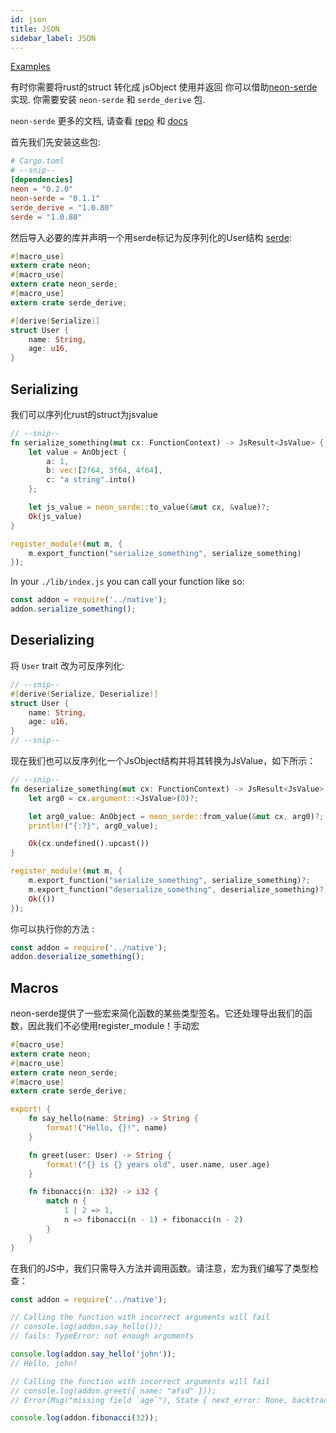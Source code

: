 ```yaml
---
id: json
title: JSON
sidebar_label: JSON
---
```


[Examples](https://github.com/neon-bindings/examples/tree/master/json)

有时你需要将rust的struct 转化成 jsObject 使用并返回 你可以借助[neon-serde](https://github.com/GabrielCastro/neon-serde)实现. 你需要安装 `neon-serde` 和 `serde_derive` 包.

`neon-serde` 更多的文档, 请查看 [repo](https://github.com/GabrielCastro/neon-serde) 和 [docs](https://docs.rs/crate/neon-serde/0.0.3)

首先我们先安装这些包:

```toml
# Cargo.toml
# --snip--
[dependencies]
neon = "0.2.0"
neon-serde = "0.1.1"
serde_derive = "1.0.80"
serde = "1.0.80"
```

然后导入必要的库并声明一个用serde标记为反序列化的User结构 [serde](https://github.com/serde-rs/serde):

```rust
#[macro_use]
extern crate neon;
#[macro_use]
extern crate neon_serde;
#[macro_use]
extern crate serde_derive;

#[derive(Serialize)]
struct User {
    name: String,
    age: u16,
}
```

## Serializing

我们可以序列化rust的struct为jsvalue 

```rust
// --snip--
fn serialize_something(mut cx: FunctionContext) -> JsResult<JsValue> {
    let value = AnObject {
        a: 1,
        b: vec![2f64, 3f64, 4f64],
        c: "a string".into()
    };

    let js_value = neon_serde::to_value(&mut cx, &value)?;
    Ok(js_value)
}

register_module!(mut m, {
    m.export_function("serialize_something", serialize_something)
});
```

In your `./lib/index.js` you can call your function like so:

```js
const addon = require('../native');
addon.serialize_something();
```

## Deserializing

将 `User` trait 改为可反序列化:

```rust
// --snip--
#[derive(Serialize, Deserialize)]
struct User {
    name: String,
    age: u16,
}
// --snip--
```

现在我们也可以反序列化一个JsObject结构并将其转换为JsValue，如下所示：
```rust
// --snip--
fn deserialize_something(mut cx: FunctionContext) -> JsResult<JsValue> {
    let arg0 = cx.argument::<JsValue>(0)?;

    let arg0_value: AnObject = neon_serde::from_value(&mut cx, arg0)?;
    println!("{:?}", arg0_value);

    Ok(cx.undefined().upcast())
}

register_module!(mut m, {
    m.export_function("serialize_something", serialize_something)?;
    m.export_function("deserialize_something", deserialize_something)?;
    Ok(())
});
```

你可以执行你的方法 :

```js
const addon = require('../native');
addon.deserialize_something();
```

## Macros

neon-serde提供了一些宏来简化函数的某些类型签名。它还处理导出我们的函数，因此我们不必使用register_module！手动宏

```rs
#[macro_use]
extern crate neon;
#[macro_use]
extern crate neon_serde;
#[macro_use]
extern crate serde_derive;

export! {
    fn say_hello(name: String) -> String {
        format!("Hello, {}!", name)
    }

    fn greet(user: User) -> String {
        format!("{} is {} years old", user.name, user.age)
    }

    fn fibonacci(n: i32) -> i32 {
        match n {
            1 | 2 => 1,
            n => fibonacci(n - 1) + fibonacci(n - 2)
        }
    }
}
```
在我们的JS中，我们只需导入方法并调用函数。请注意，宏为我们编写了类型检查：
```js
const addon = require('../native');

// Calling the function with incorrect arguments will fail
// console.log(addon.say_hello());
// fails: TypeError: not enough arguments

console.log(addon.say_hello('john'));
// Hello, john!

// Calling the function with incorrect arguments will fail
// console.log(addon.greet({ name: "afsd" }));
// Error(Msg("missing field `age`"), State { next_error: None, backtrace: None })

console.log(addon.fibonacci(32));
```
